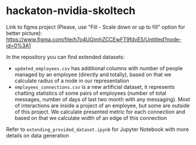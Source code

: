# hackaton-nvidia-skoltech

Link to figma project (Please, use "Fill - Scale down or up to fill" option for better picture):
https://www.figma.com/file/h7o4UGimhZCCEwFT9fdvE5/Untitled?node-id=0%3A1

In the repository you can find extended datasets:
* `updated_employees.csv` has additional columns with number of people managed by an employee (directly and totally), based on that we calculate radius of a node in our representation
* `employees_connections.csv` is a new artificial dataset, it represents chatting statistics of some pairs of employees (number of total messages, number of days of last two month with any messaging). Most of interactions are inside a project of an employee, but some are outside of this project. We calculate presented metric for each connection and based on that we calculate width of an edge of this connection

Refer to `extending_provided_dataset.ipynb` for Jupyter Notebook with more details on data generation
